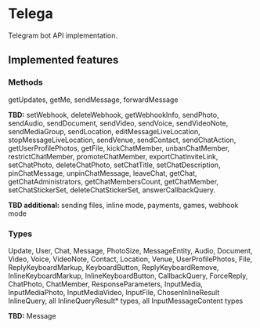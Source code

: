 # Telega
Telegram bot API implementation.

## Implemented features

### Methods

getUpdates, getMe, sendMessage, forwardMessage

**TBD:** setWebhook, deleteWebhook, getWebhookInfo,
sendPhoto, sendAudio, sendDocument, sendVideo,
sendVoice, sendVideoNote, sendMediaGroup, sendLocation,
editMessageLiveLocation, stopMessageLiveLocation, sendVenue, sendContact,
sendChatAction, getUserProfilePhotos, getFile, kickChatMember,
unbanChatMember, restrictChatMember, promoteChatMember, exportChatInviteLink,
setChatPhoto, deleteChatPhoto, setChatTitle, setChatDescription,
pinChatMessage, unpinChatMessage, leaveChat, getChat,
getChatAdministrators, getChatMembersCount, getChatMember,
setChatStickerSet, deleteChatStickerSet, answerCallbackQuery.

**TBD additional:** sending files, inline mode, payments, games, webhook mode

### Types

Update, User, Chat, Message, PhotoSize, MessageEntity, Audio,
Document, Video, Voice,
VideoNote, Contact, Location, Venue, UserProfilePhotos, File,
ReplyKeyboardMarkup, KeyboardButton, ReplyKeyboardRemove,
InlineKeyboardMarkup, InlineKeyboardButton, CallbackQuery,
ForceReply, ChatPhoto, ChatMember, ResponseParameters, InputMedia,
InputMediaPhoto, InputMediaVideo, InputFile, ChosenInlineResult
InlineQuery, all InlineQueryResult* types,
all InputMessageContent types

**TBD:** Message
